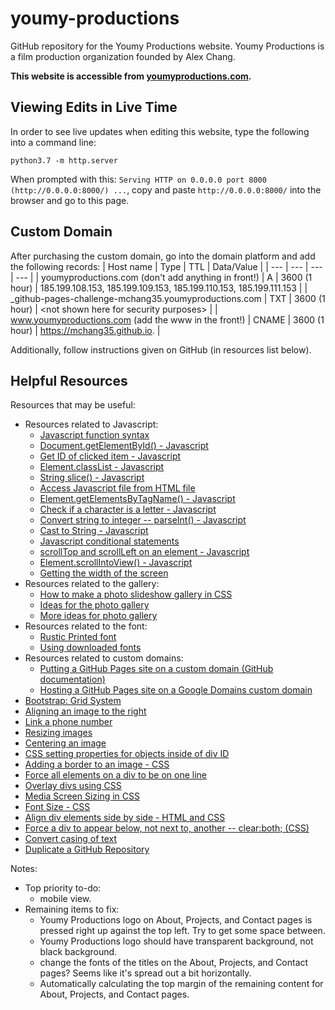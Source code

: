 # youmy-productions
GitHub repository for the Youmy Productions website. Youmy Productions is a film production organization founded by Alex Chang.

**This website is accessible from [youmyproductions.com](youmyproductions.com).**

## Viewing Edits in Live Time
In order to see live updates when editing this website, type the following into a command line:
```
python3.7 -m http.server 
``` 
When prompted with this: `Serving HTTP on 0.0.0.0 port 8000 (http://0.0.0.0:8000/) ...`, copy and paste `http://0.0.0.0:8000/` into the browser and go to this page.

## Custom Domain
After purchasing the custom domain, go into the domain platform and add the following records:
| Host name | Type | TTL | Data/Value |
| --- | --- | --- | --- |
| youmyproductions.com (don't add anything in front!) | A | 3600 (1 hour) | 185.199.108.153, 185.199.109.153, 185.199.110.153, 185.199.111.153 |
| \_github-pages-challenge-mchang35.youmyproductions.com | TXT | 3600 (1 hour) | \<not shown here for security purposes\> | 
| www.youmyproductions.com (add the www in the front!) | CNAME | 3600 (1 hour) | https://mchang35.github.io. |

Additionally, follow instructions given on GitHub (in resources list below).

## Helpful Resources
Resources that may be useful: 
 * Resources related to Javascript:
    * [Javascript function syntax](https://www.w3schools.com/js/js_functions.asp)
    * [Document.getElementById() - Javascript](https://developer.mozilla.org/en-US/docs/Web/API/Document/getElementById)
    * [Get ID of clicked item - Javascript](https://stackoverflow.com/questions/4825295/onclick-to-get-the-id-of-the-clicked-button)
    * [Element.classList - Javascript](https://developer.mozilla.org/en-US/docs/Web/API/Element/classList)
    * [String slice() - Javascript](https://www.w3schools.com/jsref/jsref_slice_string.asp)
    * [Access Javascript file from HTML file](https://stackoverflow.com/questions/70040795/why-cant-i-access-javascript-function-from-html-file)
    * [Element.getElementsByTagName() - Javascript](https://developer.mozilla.org/en-US/docs/Web/API/Element/getElementsByTagName)
    * [Check if a character is a letter - Javascript](https://www.coderrocketfuel.com/article/how-to-check-if-a-character-is-a-letter-using-javascript)
    * [Convert string to integer -- parseInt() - Javascript](https://www.tutorialspoint.com/how-to-convert-a-string-into-integer-in-javascript#:~:text=To%20convert%20a%20string%20to,be%20returned%20as%20the%20output.)
    * [Cast to String - Javascript](https://www.w3schools.com/jsref/jsref_string.asp)
    * [Javascript conditional statements](https://www.w3schools.com/js/js_if_else.asp)
    * [scrollTop and scrollLeft on an element - Javascript](https://www.javascripttutorial.net/dom/css/get-and-set-scroll-position-of-an-element/)
    * [Element.scrollIntoView() - Javascript](https://developer.mozilla.org/en-US/docs/Web/API/Element/scrollIntoView)
    * [Getting the width of the screen](https://stackoverflow.com/questions/6850164/get-the-device-width-in-javascript)
 * Resources related to the gallery:
    * [How to make a photo slideshow gallery in CSS](https://www.w3schools.com/howto/howto_js_slideshow_gallery.asp)
    * [Ideas for the photo gallery](http://www.cssplay.co.uk/menu/gallery3l.html)
    * [More ideas for photo gallery](https://www.sliderrevolution.com/resources/css-gallery/)
 * Resources related to the font:
    * [Rustic Printed font](https://ifonts.xyz/downfile/0337d7e7841584aeb04f0315d74a5c0d.271867)
    * [Using downloaded fonts](https://www.w3schools.com/css/css3_fonts.asp)
 * Resources related to custom domains: 
    * [Putting a GitHub Pages site on a custom domain (GitHub documentation)](https://docs.github.com/en/pages/configuring-a-custom-domain-for-your-github-pages-site)
    * [Hosting a GitHub Pages site on a Google Domains custom domain](https://medium.com/8px-magazine/hosting-a-website-for-free-get-started-with-google-domains-github-pages-980986550958)
 * [Bootstrap: Grid System](https://getbootstrap.com/docs/4.0/layout/grid/)
 * [Aligning an image to the right](https://www.delftstack.com/howto/css/css-align-image-right/#:~:text=Select%20the%20img%20tag%20in,the%20right%20of%20the%20webpage.)
 * [Link a phone number](https://www.gaintap.com/archives/clickable-website-phone-number-and-call-tracking-guide/)
 * [Resizing images](https://imagekit.io/blog/how-to-resize-image-in-html/#:~:text=If%20your%20image%20doesn't,in%20px%20i.e.%20CSS%20pixels.)
 * [Centering an image](https://www.w3schools.com/howto/howto_css_image_center.asp)
 * [CSS setting properties for objects inside of div ID](https://stackoverflow.com/questions/24386201/set-image-properties-based-on-id-in-css-file)
 * [Adding a border to an image - CSS](https://www.w3schools.com/howto/howto_css_border_image.asp)
 * [Force all elements on a div to be on one line](https://www.designcise.com/web/tutorial/how-to-force-html-elements-to-stay-on-the-same-line#:~:text=To%20get%20all%20elements%20to,set%20on%20all%20child%20elements.)
 * [Overlay divs using CSS](https://www.tutorialrepublic.com/faq/how-to-overlay-one-div-over-another-div-using-css.php#:~:text=You%20can%20use%20the%20CSS,%2C%20fixed%20%2C%20or%20relative%20)
 * [Media Screen Sizing in CSS](https://stackoverflow.com/questions/13550541/media-min-width-max-width/13550716#13550716)
 * [Font Size - CSS](https://www.w3schools.com/css/css_font_size.asp)
 * [Align div elements side by side - HTML and CSS](https://stackoverflow.com/questions/4938716/align-div-elements-side-by-side)
 * [Force a div to appear below, not next to, another -- clear:both; (CSS)](https://stackoverflow.com/questions/2492873/how-to-force-div-to-appear-below-not-next-to-another)
 * [Convert casing of text](https://convertcase.net/)
 * [Duplicate a GitHub Repository](https://docs.github.com/en/repositories/creating-and-managing-repositories/duplicating-a-repository)

Notes:
 * Top priority to-do: 
   * mobile view.
 * Remaining items to fix:
   * Youmy Productions logo on About, Projects, and Contact pages is pressed right up against the top left. Try to get some space between.
   * Youmy Productions logo should have transparent background, not black background.
   * change the fonts of the titles on the About, Projects, and Contact pages? Seems like it's spread out a bit horizontally.
   * Automatically calculating the top margin of the remaining content for About, Projects, and Contact pages.
